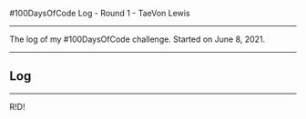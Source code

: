 #100DaysOfCode Log - Round 1 - TaeVon Lewis
***
The log of my #100DaysOfCode challenge. Started on June 8, 2021.
***
## Log
***
R!D!

